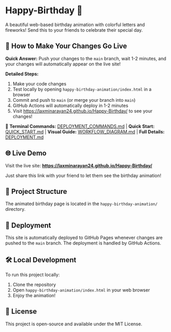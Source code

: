 # Happy-Birthday 🎉

A beautiful web-based birthday animation with colorful letters and fireworks! Send this to your friends to celebrate their special day.

## 🚀 How to Make Your Changes Go Live

**Quick Answer:** Push your changes to the `main` branch, wait 1-2 minutes, and your changes will automatically appear on the live site!

**Detailed Steps:**
1. Make your code changes
2. Test locally by opening `happy-birthday-animation/index.html` in a browser  
3. Commit and push to `main` (or merge your branch into `main`)
4. GitHub Actions will automatically deploy in 1-2 minutes
5. Visit https://laxminarayan24.github.io/Happy-Birthday/ to see your changes!

📖 **Terminal Commands:** [DEPLOYMENT_COMMANDS.md](DEPLOYMENT_COMMANDS.md) | **Quick Start:** [QUICK_START.md](QUICK_START.md) | **Visual Guide:** [WORKFLOW_DIAGRAM.md](WORKFLOW_DIAGRAM.md) | **Full Details:** [DEPLOYMENT.md](DEPLOYMENT.md)

## 🌐 Live Demo

Visit the live site: **https://laxminarayan24.github.io/Happy-Birthday/**

Just share this link with your friend to let them see the birthday animation!

## 📂 Project Structure

The animated birthday page is located in the `happy-birthday-animation/` directory.

## 🚀 Deployment

This site is automatically deployed to GitHub Pages whenever changes are pushed to the `main` branch. The deployment is handled by GitHub Actions.

## 🛠️ Local Development

To run this project locally:
1. Clone the repository
2. Open `happy-birthday-animation/index.html` in your web browser
3. Enjoy the animation!

## 📝 License

This project is open-source and available under the MIT License.